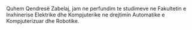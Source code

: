 Quhem Qendresë Zabelaj, jam ne perfundim te studimeve ne Fakultetin e Inxhinerise Elektrike dhe Kompjuterike ne drejtimin Automatike e Kompjuterizuar dhe Robotike.
